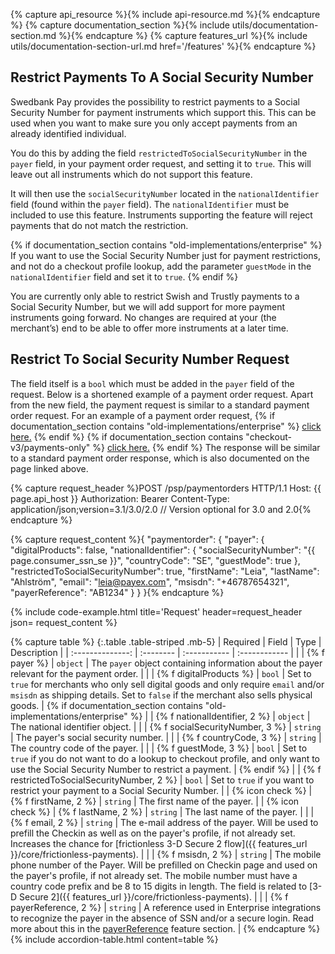 {% capture api_resource %}{% include api-resource.md %}{% endcapture %}
{% capture documentation_section %}{% include utils/documentation-section.md %}{% endcapture %}
{% capture features_url %}{% include utils/documentation-section-url.md href='/features' %}{% endcapture %}

## Restrict Payments To A Social Security Number

Swedbank Pay provides the possibility to restrict payments to a Social Security
Number for payment instruments which support this. This can be used when you
want to make sure you only accept payments from an already identified
individual.

You do this by adding the field `restrictedToSocialSecurityNumber` in the
`payer` field, in your payment order request, and setting it to `true`. This
will leave out all instruments which do not support this feature.

It will then use the `socialSecurityNumber` located in the `nationalIdentifier`
field (found within the `payer` field). The `nationalIdentifier` must be
included to use this feature. Instruments supporting the feature will reject
payments that do not match the restriction.

{% if documentation_section contains "old-implementations/enterprise" %} If you want to
use the Social Security Number just for payment restrictions, and not do a
checkout profile lookup, add the parameter `guestMode` in the
`nationalIdentifier` field and set it to `true`. {% endif %}

You are currently only able to restrict Swish and Trustly payments to a Social
Security Number, but we will add support for more payment instruments going
forward. No changes are required at your (the merchant’s) end to be able to
offer more instruments at a later time.

## Restrict To Social Security Number Request

The field itself is a `bool` which must be added in the `payer` field of the
request. Below is a shortened example of a payment order request. Apart from the
new field, the payment request is similar to a standard payment order request.
For an example of a payment order request, {% if documentation_section contains
"old-implementations/enterprise" %} [click
here.](/old-implementations/enterprise/redirect#payment-order-request) {% endif %} {% if
documentation_section contains "checkout-v3/payments-only" %} [click
here.](/checkout-v3/get-started/payment-request) {% endif %}
The response will be similar to a standard payment order response, which is also
documented on the page linked above.

{% capture request_header %}POST /psp/paymentorders HTTP/1.1
Host: {{ page.api_host }}
Authorization: Bearer <AccessToken>
Content-Type: application/json;version=3.1/3.0/2.0      // Version optional for 3.0 and 2.0{% endcapture %}

{% capture request_content %}{
    "paymentorder": {
    "payer": {
            "digitalProducts": false,
            "nationalIdentifier": {
                "socialSecurityNumber": "{{ page.consumer_ssn_se }}",
                "countryCode": "SE",
                "guestMode": true
             },
            "restrictedToSocialSecurityNumber": true,
            "firstName": "Leia",
            "lastName": "Ahlström",
            "email": "leia@payex.com",
            "msisdn": "+46787654321",
            "payerReference": "AB1234"
        }
    }
}{% endcapture %}

{% include code-example.html
    title='Request'
    header=request_header
    json= request_content
    %}

{% capture table %}
{:.table .table-striped .mb-5}
| Required         | Field     | Type         | Description   |
| :--------------: | :-------- | :----------- | :------------ |
|                  | {% f payer %}                    | `object`     | The `payer` object containing information about the payer relevant for the payment order.                                                                                                                                                                                                                |
| | {% f digitalProducts %}                       | `bool` | Set to `true` for merchants who only sell digital goods and only require `email` and/or `msisdn` as shipping details. Set to `false` if the merchant also sells physical goods. | {% if documentation_section contains "old-implementations/enterprise" %}
|                  | {% f nationalIdentifier, 2 %}    | `object` | The national identifier object.                                                                      |
|                  | {% f socialSecurityNumber, 3 %} | `string` | The payer's social security number. |
|                  | {% f countryCode, 3 %}          | `string` | The country code of the payer.                                                                     |
|                  | {% f guestMode, 3 %}          | `bool` | Set to `true` if you do not want to do a lookup to checkout profile, and only want to use the Social Security Number to restrict a payment.                                                                     | {% endif %}
|                  | {% f restrictedToSocialSecurityNumber, 2 %}                    | `bool`     | Set to `true` if you want to restrict your payment to a Social Security Number.                                                                                                |
| {% icon check %} | {% f firstName, 2 %}                    | `string`     | The first name of the payer.                                                                                                                                                                                                                                                                              |
| {% icon check %} | {% f lastName, 2 %}                    | `string`     | The last name of the payer.                                                                                                                                                                                                                                                                              |
|                  | {% f email, 2 %}                   | `string`     | The e-mail address of the payer. Will be used to prefill the Checkin as well as on the payer's profile, if not already set. Increases the chance for [frictionless 3-D Secure 2 flow]({{ features_url }}/core/frictionless-payments).                                                                             |
|                  | {% f msisdn, 2 %}                  | `string`     | The mobile phone number of the Payer. Will be prefilled on Checkin page and used on the payer's profile, if not already set. The mobile number must have a country code prefix and be 8 to 15 digits in length. The field is related to [3-D Secure 2]({{ features_url }}/core/frictionless-payments).            |
|                  | {% f payerReference, 2 %}                     | `string`     | A reference used in Enterprise integrations to recognize the payer in the absence of SSN and/or a secure login. Read more about this in the [payerReference](/old-implementations/enterprise/features/optional/enterprise-payer-reference) feature section.                                                                                                                                                                                                                       |
{% endcapture %}
{% include accordion-table.html content=table %}
